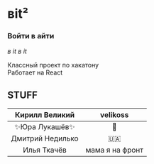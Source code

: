 # вit²
### Войти в айти
*в it в it*

Классный проект по хакатону <br/>
Работает на React

## STUFF

|Кирилл Великий|velikoss|
|:----------------:|:---------:|
|✨Юра Лукашёв✨ | 🐶 |
|Дмитрий Недилько | 🇺🇦 |
|Илья Ткачёв | мама я на фронт |
